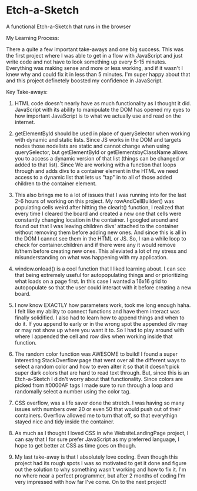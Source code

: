 # Etch-a-Sketch
A functional Etch-a-Sketch that runs in the browser



My Learning Process:

There a quite a few important take-aways and one big success. This was the first project where I was able to get in a flow with JavaScript and just write code and not have to look something up every 5-15 minutes. Everything was making sense and more or less working, and if it wasn't I knew why and could fix it in less than 5 minutes. I'm super happy about that and this project definetely boosted my confidence in JavaScript.

Key Take-aways:

1. HTML code doesn't nearly have as much functionality as I thought it did. JavaScript with its ability to manipulate the DOM has opened my eyes to how important JavaScript is to what we actually use and read on the internet.

2. getElementById should be used in place of querySelector when working with dynamic and static lists. Since JS works in the DOM and targets nodes those nodelists are static and cannot change when using querySelector, but getElementById or getElementsbyClassName allows you to access a dynamic version of that list (things can be changed or added to that list). Since We are working with a function that loops through and adds divs to a container element in the HTML we need access to a dynamic list that lets us "tap" in to all of those added children to the container element.

3. This also brings me to a lot of issues that I was running into for the last 2-6 hours of working on this project. My rowAndCellBuilder() was populating cells weird after hitting the clearIt() function, I realized that every time I cleared the board and created a new one that cells were constantly changing location in the container. I googled around and found out that I was leaving children divs' attached to the container without removing them before adding new ones. And since this is all in the DOM I cannot see them in the HTML or JS. So, I ran a while loop to check for container.children and if there were any it would remove it/them before creating new ones. This alleviated a lot of my stress and misunderstanding on what was happening with my application.

4. window.onload() is a cool function that I liked learning about. I can see that being extremely useful for autopopulating things and or prioritizing what loads on a page first. In this case I wanted a 16x16 grid to autopopulate so that the user could interact with it before creating a new board.

5. I now know EXACTLY how parameters work, took me long enough haha. I felt like my ability to connect functions and have them interact was finally solidified. I also had to learn how to append things and when to do it. If you append to early or in the wrong spot the appended div may or may not show up where you want it to. So I had to play around with where I appended the cell and row divs when working inside that function.

6. The random color function was AWESOME to build! I found a super interesting StackOverflow page that went over all the different ways to select a random color and how to even alter it so that it doesn't pick super dark colors that are hard to read text through. But, since this is an Etch-a-Sketch I didn't worry about that functionality. Since colors are picked from #0000AF tags I made sure to run through a loop and randomally select a number using the color tag.

7. CSS overflow, was a life saver done the stretch. I was having so many issues with numbers over 20 or even 50 that would push out of their containers. Overflow allowed me to turn that off, so that everythign stayed nice and tidy inside the container.

8. As much as I thought I loved CSS in whe WebsiteLandingPage project, I can say that I for sure prefer JavaScript as my preferred language, I hope to get better at CSS as time goes on though.

9. My last take-away is that I absolutely love coding. Even though this project had its rough spots I was so motivated to get it done and figure out the solution to why something wasn't working and how to fix it. I'm no where near a perfect programmer, but after 2 months of coding I'm very impressed with how far I've come. On to the next project!
